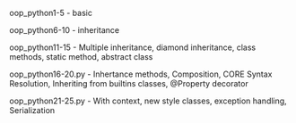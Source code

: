 
oop_python1-5 - basic

oop_python6-10 - inheritance

oop_python11-15 - Multiple inheritance, diamond inheritance, class methods, static method, abstract class

oop_python16-20.py - Inhertance methods, Composition, CORE Syntax Resolution, Inheriting from builtins classes, @Property decorator

oop_python21-25.py - With context, new style classes, exception handling, Serialization
